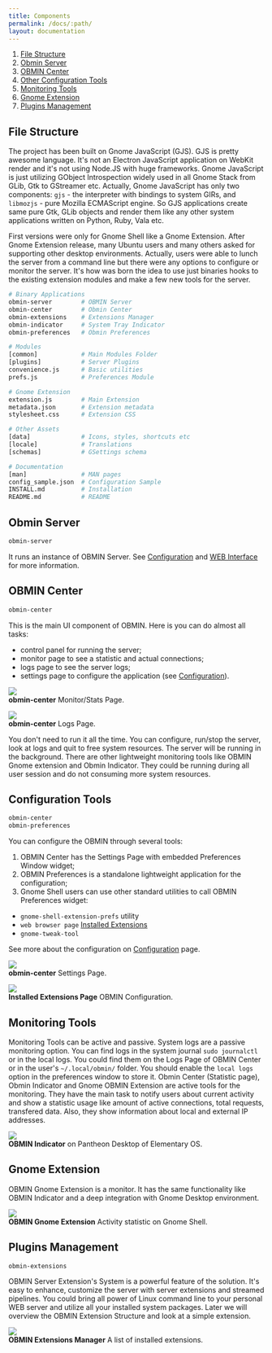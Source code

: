 ```yaml
---
title: Components
permalink: /docs/:path/
layout: documentation
---
```


1. [File Structure](#file-structure)
1. [Obmin Server](#obmin-server)
1. [OBMIN Center](#obmin-center)
1. [Other Configuration Tools](#configuration-tools)
1. [Monitoring Tools](#monitoring-tools)
1. [Gnome Extension](#gnome-extension)
1. [Plugins Management](#plugins-management)

## File Structure

The project has been built on Gnome JavaScript (GJS). GJS is pretty awesome language. It's not an Electron JavaScript application on WebKit render and it's not using Node.JS with huge frameworks. Gnome JavaScript is just utilizing GObject Introspection widely used in all Gnome Stack from GLib, Gtk to GStreamer etc. Actually, Gnome JavaScript has only two components: `gjs` - the interpreter with bindings to system GIRs, and `libmozjs` - pure Mozilla ECMAScript engine. So GJS applications create same pure Gtk, GLib objects and render them like any other system applications written on Python, Ruby, Vala etc.

First versions were only for Gnome Shell like a Gnome Extension. After Gnome Extension release, many Ubuntu users and many others asked for supporting other desktop environments. Actually, users were able to lunch the server from a command line but there were any options to configure or monitor the server. It's how was born the idea to use just binaries hooks to the existing extension modules and make a few new tools for the server.

```sh
# Binary Applications
obmin-server        # OBMIN Server
obmin-center        # Obmin Center
obmin-extensions    # Extensions Manager
obmin-indicator     # System Tray Indicator
obmin-preferences   # Obmin Preferences
```
```sh
# Modules
[common]            # Main Modules Folder
[plugins]           # Server Plugins
convenience.js      # Basic utilities
prefs.js            # Preferences Module
```
```sh
# Gnome Extension
extension.js        # Main Extension
metadata.json       # Extension metadata
stylesheet.css      # Extension CSS
```
```sh
# Other Assets
[data]              # Icons, styles, shortcuts etc
[locale]            # Translations
[schemas]           # GSettings schema
```
```sh
# Documentation
[man]               # MAN pages
config_sample.json  # Configuration Sample
INSTALL.md          # Installation
README.md           # README
```

## Obmin Server

```sh
obmin-server
```
It runs an instance of OBMIN Server. See [Configuration](/docs/02_configuration/) and [WEB Interface](/docs/04_webui/) for more information.

## OBMIN Center
```sh
obmin-center
```
This is the main UI component of OBMIN. Here is you can do almost all tasks:
* control panel for running the server;
* monitor page to see a statistic and actual connections;
* logs page to see the server logs;
* settings page to configure the application (see [Configuration](/docs/02_configuration/)).

<p><img src="{{ "/assets/images/docs/obmin_center.png" | relative_url }}" style="max-width:100%;max-height:60vh;width:auto;height:auto;margin:auto;"/><br><b>obmin-center</b> Monitor/Stats Page.</p>
<p><img src="{{ "/assets/images/docs/obmin_center_logs.png" | relative_url }}" style="max-width:100%;max-height:60vh;width:auto;height:auto;margin:auto;"/><br><b>obmin-center</b> Logs Page.</p>
<p class="description">You don't need to run it all the time. You can configure, run/stop the server, look at logs and quit to free system resources. The server will be running in the background. There are other lightweight monitoring tools like OBMIN Gnome extension and Obmin Indicator. They could be running during all user session and do not consuming more system resources.</p>

## Configuration Tools
```sh
obmin-center
obmin-preferences
```
You can configure the OBMIN through several tools:
1. OBMIN Center has the Settings Page with embedded Preferences Window widget;
2. OBMIN Preferences is a standalone lightweight application for the configuration;
3. Gnome Shell users can use other standard utilities to call OBMIN Preferences widget:
 * `gnome-shell-extension-prefs` utility
 * `web browser page` [Installed Extensions](https://extensions.gnome.org/local/)
 * `gnome-tweak-tool`

See more about the configuration on [Configuration](/docs/02_configuration/) page.

<p><img src="{{ "/assets/images/docs/obmin_center_prefs.png" | relative_url }}" style="max-width:100%;max-height:60vh;width:auto;height:auto;margin:auto;"/><br><b>obmin-center</b> Settings Page.</p>
<p><img src="{{ "/assets/images/docs/extensions_page_prefs.png" | relative_url }}" style="max-width:100%;max-height:60vh;width:auto;height:auto;margin:auto;"/><br><b>Installed Extensions Page</b> OBMIN Configuration.</p>

## Monitoring Tools
Monitoring Tools can be active and passive. System logs are a passive monitoring option. You can find logs in the system journal `sudo journalctl` or in the local logs. You could find them on the Logs Page of OBMIN Center or in the user's `~/.local/obmin/` folder. You should enable the `local logs` option in the preferences window to store it. Obmin Center (Statistic page), Obmin Indicator and Gnome OBMIN Extension are active tools for the monitoring. They have the main task to notify users about current activity and show a statistic usage like amount of active connections, total requests, transfered data. Also, they show information about local and external IP addresses.
<p><img src="{{ "/assets/images/docs/obmin_indicator_eos.png" | relative_url }}" style="max-width:100%;max-height:60vh;width:auto;height:auto;margin:auto;"/><br><b>OBMIN Indicator</b> on Pantheon Desktop of Elementary OS.</p>

## Gnome Extension
OBMIN Gnome Extension is a monitor. It has the same functionality like OBMIN Indicator and a deep integration with Gnome Desktop environment.
<p><img src="{{ "/assets/images/docs/gnome_extension.png" | relative_url }}" style="max-width:100%;max-height:60vh;width:auto;height:auto;margin:auto;"/><br><b>OBMIN Gnome Extension</b> Activity statistic on Gnome Shell.</p>

## Plugins Management
```sh
obmin-extensions
```
OBMIN Server Extension's System is a powerful feature of the solution. It's easy to enhance, customize the server with server extensions and streamed pipelines. You could bring all power of Linux command line to your personal WEB server and utilize all your installed system packages. Later we will overview the OBMIN Extension Structure and look at a simple extension.
<p><img src="{{ "/assets/images/docs/obmin_extensions.png" | relative_url }}" style="max-width:100%;max-height:60vh;width:auto;height:auto;margin:auto;"/><br><b>OBMIN Extensions Manager</b> A list of installed extensions.</p>
